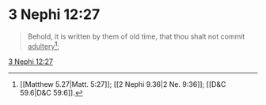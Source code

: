 # 3 Nephi 12:27

> Behold, it is written by them of old time, that thou shalt not commit <u>adultery</u>[^a];

[3 Nephi 12:27](https://www.churchofjesuschrist.org/study/scriptures/bofm/3-ne/12?lang=eng&id=p27#p27)


[^a]: [[Matthew 5.27|Matt. 5:27]]; [[2 Nephi 9.36|2 Ne. 9:36]]; [[D&C 59.6|D&C 59:6]].  
